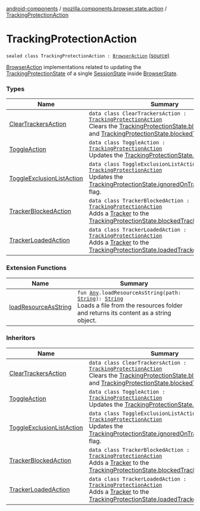 [android-components](../../index.md) / [mozilla.components.browser.state.action](../index.md) / [TrackingProtectionAction](./index.md)

# TrackingProtectionAction

`sealed class TrackingProtectionAction : `[`BrowserAction`](../-browser-action.md) [(source)](https://github.com/mozilla-mobile/android-components/blob/master/components/browser/state/src/main/java/mozilla/components/browser/state/action/BrowserAction.kt#L338)

[BrowserAction](../-browser-action.md) implementations related to updating the [TrackingProtectionState](../../mozilla.components.browser.state.state/-tracking-protection-state/index.md) of a single [SessionState](../../mozilla.components.browser.state.state/-session-state/index.md) inside
[BrowserState](../../mozilla.components.browser.state.state/-browser-state/index.md).

### Types

| Name | Summary |
|---|---|
| [ClearTrackersAction](-clear-trackers-action/index.md) | `data class ClearTrackersAction : `[`TrackingProtectionAction`](./index.md)<br>Clears the [TrackingProtectionState.blockedTrackers](../../mozilla.components.browser.state.state/-tracking-protection-state/blocked-trackers.md) and [TrackingProtectionState.blockedTrackers](../../mozilla.components.browser.state.state/-tracking-protection-state/blocked-trackers.md) lists. |
| [ToggleAction](-toggle-action/index.md) | `data class ToggleAction : `[`TrackingProtectionAction`](./index.md)<br>Updates the [TrackingProtectionState.enabled](../../mozilla.components.browser.state.state/-tracking-protection-state/enabled.md) flag. |
| [ToggleExclusionListAction](-toggle-exclusion-list-action/index.md) | `data class ToggleExclusionListAction : `[`TrackingProtectionAction`](./index.md)<br>Updates the [TrackingProtectionState.ignoredOnTrackingProtection](../../mozilla.components.browser.state.state/-tracking-protection-state/ignored-on-tracking-protection.md) flag. |
| [TrackerBlockedAction](-tracker-blocked-action/index.md) | `data class TrackerBlockedAction : `[`TrackingProtectionAction`](./index.md)<br>Adds a [Tracker](../../mozilla.components.concept.engine.content.blocking/-tracker/index.md) to the [TrackingProtectionState.blockedTrackers](../../mozilla.components.browser.state.state/-tracking-protection-state/blocked-trackers.md) list. |
| [TrackerLoadedAction](-tracker-loaded-action/index.md) | `data class TrackerLoadedAction : `[`TrackingProtectionAction`](./index.md)<br>Adds a [Tracker](../../mozilla.components.concept.engine.content.blocking/-tracker/index.md) to the [TrackingProtectionState.loadedTrackers](../../mozilla.components.browser.state.state/-tracking-protection-state/loaded-trackers.md) list. |

### Extension Functions

| Name | Summary |
|---|---|
| [loadResourceAsString](../../mozilla.components.support.test.file/kotlin.-any/load-resource-as-string.md) | `fun `[`Any`](https://kotlinlang.org/api/latest/jvm/stdlib/kotlin/-any/index.html)`.loadResourceAsString(path: `[`String`](https://kotlinlang.org/api/latest/jvm/stdlib/kotlin/-string/index.html)`): `[`String`](https://kotlinlang.org/api/latest/jvm/stdlib/kotlin/-string/index.html)<br>Loads a file from the resources folder and returns its content as a string object. |

### Inheritors

| Name | Summary |
|---|---|
| [ClearTrackersAction](-clear-trackers-action/index.md) | `data class ClearTrackersAction : `[`TrackingProtectionAction`](./index.md)<br>Clears the [TrackingProtectionState.blockedTrackers](../../mozilla.components.browser.state.state/-tracking-protection-state/blocked-trackers.md) and [TrackingProtectionState.blockedTrackers](../../mozilla.components.browser.state.state/-tracking-protection-state/blocked-trackers.md) lists. |
| [ToggleAction](-toggle-action/index.md) | `data class ToggleAction : `[`TrackingProtectionAction`](./index.md)<br>Updates the [TrackingProtectionState.enabled](../../mozilla.components.browser.state.state/-tracking-protection-state/enabled.md) flag. |
| [ToggleExclusionListAction](-toggle-exclusion-list-action/index.md) | `data class ToggleExclusionListAction : `[`TrackingProtectionAction`](./index.md)<br>Updates the [TrackingProtectionState.ignoredOnTrackingProtection](../../mozilla.components.browser.state.state/-tracking-protection-state/ignored-on-tracking-protection.md) flag. |
| [TrackerBlockedAction](-tracker-blocked-action/index.md) | `data class TrackerBlockedAction : `[`TrackingProtectionAction`](./index.md)<br>Adds a [Tracker](../../mozilla.components.concept.engine.content.blocking/-tracker/index.md) to the [TrackingProtectionState.blockedTrackers](../../mozilla.components.browser.state.state/-tracking-protection-state/blocked-trackers.md) list. |
| [TrackerLoadedAction](-tracker-loaded-action/index.md) | `data class TrackerLoadedAction : `[`TrackingProtectionAction`](./index.md)<br>Adds a [Tracker](../../mozilla.components.concept.engine.content.blocking/-tracker/index.md) to the [TrackingProtectionState.loadedTrackers](../../mozilla.components.browser.state.state/-tracking-protection-state/loaded-trackers.md) list. |

